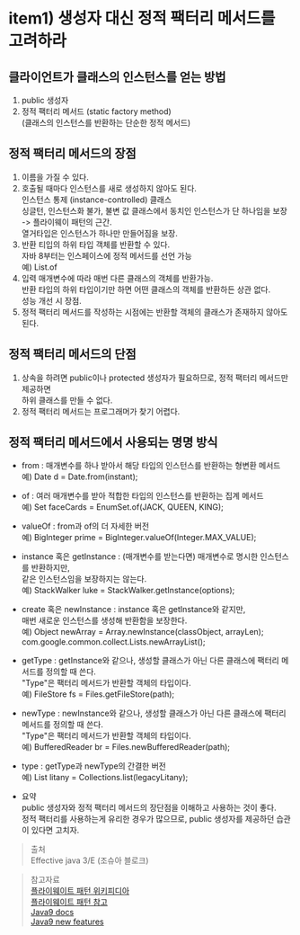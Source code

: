 # item1) 생성자 대신 정적 팩터리 메서드를 고려하라  

## 클라이언트가 클래스의 인스턴스를 얻는 방법  
1) public 생성자  
2) 정적 팩터리 메서드 (static factory method)  
    (클래스의 인스턴스를 반환하는 단순한 정적 메서드)  
    
## 정적 팩터리 메서드의 장점  
1) 이름을 가질 수 있다.  
2) 호출될 때마다 인스턴스를 새로 생성하지 않아도 된다.  
  인스턴스 통제 (instance-controlled) 클래스  
  싱글턴, 인스턴스화 불가, 불변 값 클래스에서 동치인 인스턴스가 단 하나임을 보장  
  -> 플라이웨이 패턴의 근간.  
  열거타입은 인스턴스가 하나만 만들어짐을 보장.
3) 반환 티입의 하위 타입 객체를 반환할 수 있다.  
  자바 8부터는 인스페이스에 정적 메서드를 선언 가능  
  예) List.of
4) 입력 매개변수에 따라 매번 다른 클래스의 객체를 반환가능.  
  반환 타입의 하위 타입이기만 하면 어떤 클래스의 객체를 반환하든 상관 없다.  
  성능 개선 시 장점.  
5) 정적 팩터리 메서드를 작성하는 시점에는 반환할 객체의 클래스가 존재하지 않아도 된다.  

## 정적 팩터리 메서드의 단점  
1) 상속을 하려면 public이나 protected 생성자가 필요하므로, 정적 팩터리 메서드만 제공하면  
하위 클래스를 만들 수 없다.
2) 정적 팩터리 메서드는 프로그래머가 찾기 어렵다.

## 정적 팩터리 메서드에서 사용되는 명명 방식  
  * from : 매개변수를 하나 받아서 해당 타입의 인스턴스를 반환하는 형변환 메서드  
  예) Date d = Date.from(instant);
  
  * of : 여러 매개변수를 받아 적합한 타입의 인스턴스를 반환하는 집계 메서드  
  예) Set<Rank> faceCards = EnumSet.of(JACK, QUEEN, KING);  
  
  * valueOf : from과 of의 더 자세한 버전  
  예) BigInteger prime = BigInteger.valueOf(Integer.MAX_VALUE);  
  
  * instance 혹은 getInstance : (매개변수를 받는다면) 매개변수로 명시한 인스턴스를 반환하지만,  
  같은 인스턴스임을 보장하지는 않는다.  
  예) StackWalker luke = StackWalker.getInstance(options);  
  
  * create 혹은 newInstance : instance 혹은 getInstance와 같지만,  
  매번 새로운 인스턴스를 생성해 반환함을 보장한다.  
  예) Object newArray = Array.newInstance(classObject, arrayLen);  
  com.google.common.collect.Lists.newArrayList();  
  
  * getType : getInstance와 같으나, 생성할 클래스가 아닌 다른 클래스에 팩터리 메서드를 정의할 때 쓴다.  
  "Type"은 팩터리 메서드가 반환할 객체의 타입이다.  
  예) FileStore fs = Files.getFileStore(path);  
  
  * newType : newInstance와 같으나, 생성할 클래스가 아닌 다른 클래스에 팩터리 메서드를 정의할 때 쓴다.  
  "Type"은 팩터리 메서드가 반환할 객체의 타입이다.  
  예) BufferedReader br = Files.newBufferedReader(path);  
  
  * type : getType과 newType의 간결한 버전  
  예) List<Complaint> litany = Collections.list(legacyLitany);
  
* 요약  
public 생성자와 정적 팩터리 메서드의 장단점을 이해하고 사용하는 것이 좋다.  
정적 팩터리를 사용하는게 유리한 경우가 많으므로, public 생성자를 제공하던 습관이 있다면 고치자.

> 출처  
Effective java 3/E (조슈아 블로크)

> 참고자료  
[플라이웨이트 패턴 위키피디아](https://ko.wikipedia.org/wiki/%ED%94%8C%EB%9D%BC%EC%9D%B4%EC%9B%A8%EC%9D%B4%ED%8A%B8_%ED%8C%A8%ED%84%B4)  
[플라이웨이트 패턴 참고](https://programmingfbf7290.tistory.com/entry/%ED%94%8C%EB%9D%BC%EC%9D%B4%EC%9B%A8%EC%9D%B4%ED%8A%B8-%ED%8C%A8%ED%84%B4)  
[Java9 docs](https://docs.oracle.com/javase/9/docs/api/java/util/List.html)  
[Java9 new features](https://www.oracle.com/corporate/features/jdk9-new-developer-features.html)